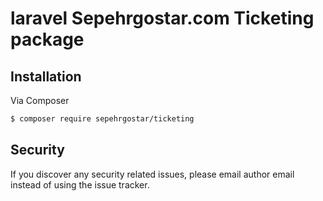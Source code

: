 # laravel Sepehrgostar.com Ticketing  package


## Installation

Via Composer

``` bash
$ composer require sepehrgostar/ticketing
```

 
## Security

If you discover any security related issues, please email author email instead of using the issue tracker.

 
